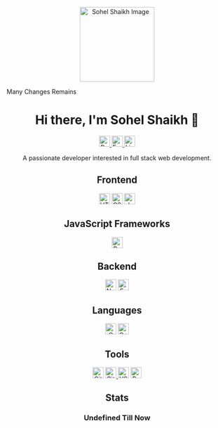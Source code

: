 <!-- Your header -->

<p align="center">
  <a href="https://your-image-url.com/your-image.png">
    <img src="https://your-image-url.com/your-image.png" alt="Sohel Shaikh Image" width="170">
  </a>
</p>

<!-- Your bio --> Many Changes Remains

<h1 align="center">Hi there, I'm Sohel Shaikh 👋</h1>

<p align="center">
  <a href="https://mysite-portfoliohub.netlify.app">
    <img src="https://img.shields.io/badge/Portfolio-1abc9c?logo=web&logoColor=white" alt="Portfolio" height="25">
  </a>
  <a href="https://@gmail.com">
    <img src="https://img.shields.io/badge/Email-D14836?logo=gmail&logoColor=white" alt="Email" height="25">
  </a>
  <a href="https://www.linkedin.com/in/sohel-shaikh-01">
    <img src="https://img.shields.io/badge/LinkedIn-0077B5?logo=linkedin&logoColor=white" alt="LinkedIn" height="25">
  </a>
</p>

<p align="center">A passionate developer interested in full stack web development.</p>

<!-- Frontend -->
<h2 align="center">Frontend</h2>
<p align="center">
  <img src="https://img.shields.io/badge/HTML5-E34F26?logo=html5&logoColor=white" alt="HTML5" height="25">
  <img src="https://img.shields.io/badge/CSS3-1572B6?logo=css3&logoColor=white" alt="CSS3" height="25">
  <img src="https://img.shields.io/badge/JavaScript-F7DF1E?logo=javascript&logoColor=black" alt="JavaScript" height="25">
</p>

<!-- JavaScript Frameworks -->
<h2 align="center">JavaScript Frameworks</h2>
<p align="center">
  <img src="https://img.shields.io/badge/React-61DAFB?logo=react&logoColor=black" alt="React" height="25">
  <!-- <img src="https://img.shields.io/badge/Angular-DD0031?logo=angular&logoColor=white" alt="Angular" height="25"> -->
  <!-- <img src="https://img.shields.io/badge/Vue.js-4FC08D?logo=vue.js&logoColor=white" alt="Vue.js" height="25"> -->
</p>

<!-- Backend -->
<h2 align="center">Backend</h2>
<p align="center">
  <img src="https://img.shields.io/badge/Node.js-339933?logo=node.js&logoColor=white" alt="Node.js" height="25">
  <img src="https://img.shields.io/badge/Express.js-000000?logo=express&logoColor=white" alt="Express.js" height="25">
</p>

<!-- Language -->
<h2 align="center">Languages</h2>
<p align="center">
  <img src="https://img.shields.io/badge/C-00599C?logo=c&logoColor=white" alt="C" height="25">
  <img src="https://img.shields.io/badge/C++-00599C?logo=c%2B%2B&logoColor=white" alt="C++" height="25">
</p>

<!-- Tools -->
<h2 align="center">Tools</h2>
<p align="center">
  <img src="https://img.shields.io/badge/Git-F05032?logo=git&logoColor=white" alt="Git" height="25">
  <a href="https://github.com/sohelshaikh01">
    <img src="https://img.shields.io/badge/GitHub-181717?logo=github&logoColor=white" alt="GitHub" height="25">
  </a>
  <img src="https://img.shields.io/badge/VS_Code-007ACC?logo=visual-studio-code&logoColor=white" alt="VS Code" height="25">
  <!-- <img src="https://img.shields.io/badge/Blogger-FF5722?logo=blogger&logoColor=white" alt="Blogger" height="25"> -->
  <img src="https://img.shields.io/badge/Replit-667881?logo=replit&logoColor=white" alt="Replit" height="25">
  <!-- <img src="https://img.shields.io/badge/Reddit-FF4500?logo=reddit&logoColor=white" alt="Reddit" height="25"> -->
</p>

<!-- Stats -->
<h2 align="center">Stats</h2>
<h3 align="center">Undefined Till Now</h3>
